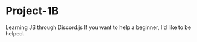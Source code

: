 # Project-1B
 Learning JS through Discord.js
 If you want to help a beginner, I'd like to be helped.